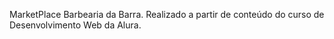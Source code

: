 MarketPlace Barbearia da Barra. Realizado a partir de conteúdo do curso de Desenvolvimento Web da Alura.
